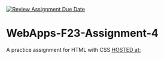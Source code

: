 [![Review Assignment Due Date](https://classroom.github.com/assets/deadline-readme-button-24ddc0f5d75046c5622901739e7c5dd533143b0c8e959d652212380cedb1ea36.svg)](https://classroom.github.com/a/4tKarLeg)
# WebApps-F23-Assignment-4
A practice assignment for HTML with CSS
[HOSTED at: ](https://44-563-webapps-f23.github.io/44563-webapps-f23-assignment4-JammulaSriLaxmiSathwika/)
